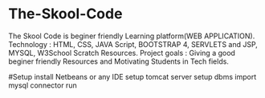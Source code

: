 # The-Skool-Code
The Skool Code is beginer friendly Learning platform(WEB APPLICATION). Technology : HTML, CSS, JAVA Script, BOOTSTRAP 4, SERVLETS and JSP, MYSQL, W3School Scratch Resources. Project goals : Giving a good beginer friendly Resources and Motivating Students in Tech fields.

#Setup
install Netbeans or any IDE
setup tomcat server
setup dbms
import mysql connector
run
